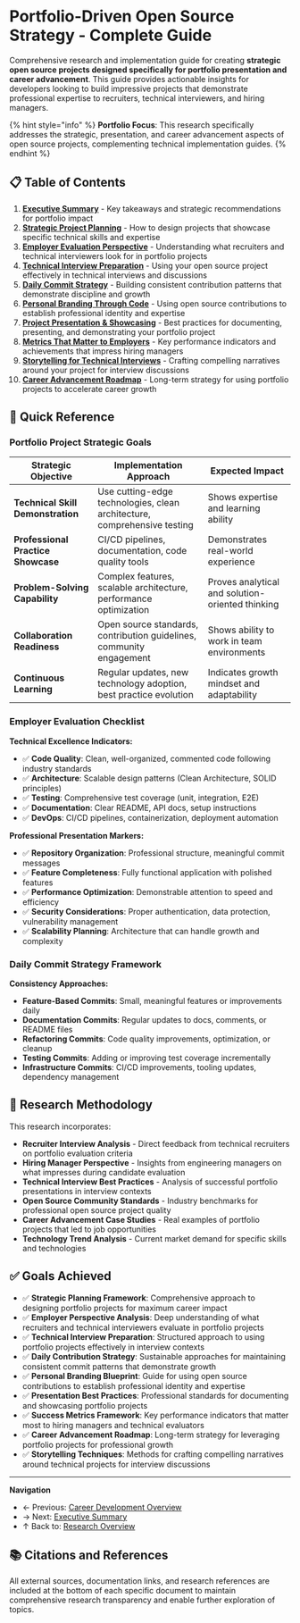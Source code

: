 # Portfolio-Driven Open Source Strategy - Complete Guide

Comprehensive research and implementation guide for creating **strategic open source projects designed specifically for portfolio presentation and career advancement**. This guide provides actionable insights for developers looking to build impressive projects that demonstrate professional expertise to recruiters, technical interviewers, and hiring managers.

{% hint style="info" %}
**Portfolio Focus**: This research specifically addresses the strategic, presentation, and career advancement aspects of open source projects, complementing technical implementation guides.
{% endhint %}

## 📋 Table of Contents

1. **[Executive Summary](./executive-summary.md)** - Key takeaways and strategic recommendations for portfolio impact
2. **[Strategic Project Planning](./strategic-project-planning.md)** - How to design projects that showcase specific technical skills and expertise
3. **[Employer Evaluation Perspective](./employer-evaluation-perspective.md)** - Understanding what recruiters and technical interviewers look for in portfolio projects
4. **[Technical Interview Preparation](./technical-interview-preparation.md)** - Using your open source project effectively in technical interviews and discussions
5. **[Daily Commit Strategy](./daily-commit-strategy.md)** - Building consistent contribution patterns that demonstrate discipline and growth
6. **[Personal Branding Through Code](./personal-branding-through-code.md)** - Using open source contributions to establish professional identity and expertise
7. **[Project Presentation & Showcasing](./project-presentation-showcasing.md)** - Best practices for documenting, presenting, and demonstrating your portfolio project
8. **[Metrics That Matter to Employers](./metrics-that-matter-employers.md)** - Key performance indicators and achievements that impress hiring managers
9. **[Storytelling for Technical Interviews](./storytelling-technical-interviews.md)** - Crafting compelling narratives around your project for interview discussions
10. **[Career Advancement Roadmap](./career-advancement-roadmap.md)** - Long-term strategy for using portfolio projects to accelerate career growth

## 🚀 Quick Reference

### Portfolio Project Strategic Goals

| Strategic Objective | Implementation Approach | Expected Impact |
|-------------------|------------------------|-----------------|
| **Technical Skill Demonstration** | Use cutting-edge technologies, clean architecture, comprehensive testing | Shows expertise and learning ability |
| **Professional Practice Showcase** | CI/CD pipelines, documentation, code quality tools | Demonstrates real-world experience |
| **Problem-Solving Capability** | Complex features, scalable architecture, performance optimization | Proves analytical and solution-oriented thinking |
| **Collaboration Readiness** | Open source standards, contribution guidelines, community engagement | Shows ability to work in team environments |
| **Continuous Learning** | Regular updates, new technology adoption, best practice evolution | Indicates growth mindset and adaptability |

### Employer Evaluation Checklist

**Technical Excellence Indicators:**
- ✅ **Code Quality**: Clean, well-organized, commented code following industry standards
- ✅ **Architecture**: Scalable design patterns (Clean Architecture, SOLID principles)
- ✅ **Testing**: Comprehensive test coverage (unit, integration, E2E)
- ✅ **Documentation**: Clear README, API docs, setup instructions
- ✅ **DevOps**: CI/CD pipelines, containerization, deployment automation

**Professional Presentation Markers:**
- ✅ **Repository Organization**: Professional structure, meaningful commit messages
- ✅ **Feature Completeness**: Fully functional application with polished features
- ✅ **Performance Optimization**: Demonstrable attention to speed and efficiency
- ✅ **Security Considerations**: Proper authentication, data protection, vulnerability management
- ✅ **Scalability Planning**: Architecture that can handle growth and complexity

### Daily Commit Strategy Framework

**Consistency Approaches:**
- **Feature-Based Commits**: Small, meaningful features or improvements daily
- **Documentation Commits**: Regular updates to docs, comments, or README files
- **Refactoring Commits**: Code quality improvements, optimization, or cleanup
- **Testing Commits**: Adding or improving test coverage incrementally
- **Infrastructure Commits**: CI/CD improvements, tooling updates, dependency management

## 🎯 Research Methodology

This research incorporates:
- **Recruiter Interview Analysis** - Direct feedback from technical recruiters on portfolio evaluation criteria
- **Hiring Manager Perspective** - Insights from engineering managers on what impresses during candidate evaluation
- **Technical Interview Best Practices** - Analysis of successful portfolio presentations in interview contexts
- **Open Source Community Standards** - Industry benchmarks for professional open source project quality
- **Career Advancement Case Studies** - Real examples of portfolio projects that led to job opportunities
- **Technology Trend Analysis** - Current market demand for specific skills and technologies

## ✅ Goals Achieved

- ✅ **Strategic Planning Framework**: Comprehensive approach to designing portfolio projects for maximum career impact
- ✅ **Employer Perspective Analysis**: Deep understanding of what recruiters and technical interviewers evaluate in portfolio projects
- ✅ **Technical Interview Preparation**: Structured approach to using portfolio projects effectively in interview contexts
- ✅ **Daily Contribution Strategy**: Sustainable approaches for maintaining consistent commit patterns that demonstrate growth
- ✅ **Personal Branding Blueprint**: Guide for using open source contributions to establish professional identity and expertise
- ✅ **Presentation Best Practices**: Professional standards for documenting and showcasing portfolio projects
- ✅ **Success Metrics Framework**: Key performance indicators that matter most to hiring managers and technical evaluators
- ✅ **Career Advancement Roadmap**: Long-term strategy for leveraging portfolio projects for professional growth
- ✅ **Storytelling Techniques**: Methods for crafting compelling narratives around technical projects for interview discussions

---

**Navigation**
- ← Previous: [Career Development Overview](../README.md)
- → Next: [Executive Summary](executive-summary.md)
- ↑ Back to: [Research Overview](../../README.md)

## 📚 Citations and References

All external sources, documentation links, and research references are included at the bottom of each specific document to maintain comprehensive research transparency and enable further exploration of topics.